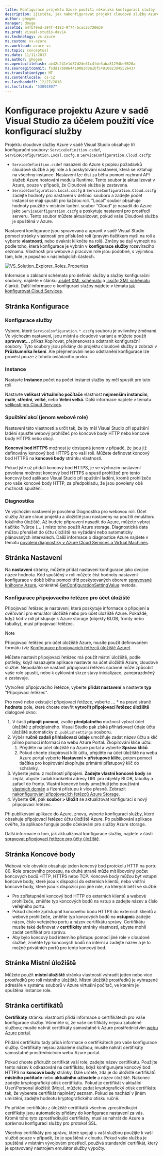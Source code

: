 ```yaml
---
title: Konfigurace projektu Azure použití několika konfigurací služby | Dokumentace Microsoftu
description: Zjistěte, jak nakonfigurovat projekt cloudové služby Azure tak, že změníte soubor ServiceDefinition.csdef ServiceConfiguration.Local.cscfg a ServiceConfiguration.Cloud.cscfg soubory.
author: ghogen
manager: douge
assetId: a4fb79ed-384f-4183-9f74-5cac257206b9
ms.prod: visual-studio-dev14
ms.technology: vs-azure
ms.custom: vs-azure
ms.workload: azure-vs
ms.topic: conceptual
ms.date: 11/11/2017
ms.author: ghogen
ms.openlocfilehash: ab42c241e1d87d2de31c4fde3aba81294be0520a
ms.sourcegitcommit: f6dd17b0864419083d0a1bf54910023045526437
ms.translationtype: MT
ms.contentlocale: cs-CZ
ms.lasthandoff: 12/27/2018
ms.locfileid: "53802807"
---
```

# <a name="configuring-your-azure-project-in-visual-studio-to-use-multiple-service-configurations"></a>Konfigurace projektu Azure v sadě Visual Studio za účelem použití více konfigurací služby

Projektu cloudové služby Azure v sadě Visual Studio obsahuje tři konfigurační soubory: `ServiceDefinition.csdef`, `ServiceConfiguration.Local.cscfg`, a `ServiceConfiguration.Cloud.cscfg`:

- `ServiceDefinition.csdef` nasazení do Azure k popisu požadavků cloudové službě a její role a k poskytování nastavení, která se vztahují na všechny instance. Nastavení lze číst za běhu pomocí rozhraní API služeb Azure hostování modulu Runtime. Tento soubor je aktualizovat v Azure, pouze v případě, že Cloudová služba je zastavena.
- `ServiceConfiguration.Local.cscfg` a `ServiceConfiguration.Cloud.cscfg` zadejte hodnoty pro nastavení v definici souboru a zadejte počet instancí se mají spustit pro každou roli. "Local" soubor obsahuje hodnoty použité v místním ladění. soubor "Cloud" je nasadit do Azure jako `ServiceConfiguration.cscfg` a poskytuje nastavení pro prostředí serveru. Tento soubor můžete aktualizovat, pokud vaše Cloudová služba je spuštěná v Azure.

Nastavení konfigurace jsou spravovaná a upravit v sadě Visual Studio pomocí stránky vlastností pro příslušné roli (pravým tlačítkem myši na roli a vyberte **vlastnosti**, nebo dvakrát klikněte na roli). Změny se dají vymezit na podle toho, která konfigurace je vybrán v **konfigurace služby** rozevíracího seznamu. Vlastnosti pro webové a pracovní role jsou podobné, s výjimkou tam, kde je popsáno v následujících částech.

![VS_Solution_Explorer_Roles_Properties](./media/vs-azure-tools-multiple-services-project-configurations/IC784076.png)

Informace o základní schémata pro definici služby a služby konfigurační soubory, najdete v článku [.csdef XML schématu](/azure/cloud-services/schema-csdef-file.md) a [.cscfg XML schématu](/azure/cloud-services/schema-cscfg-file.md) článků. Další informace o konfiguraci služby najdete v tématu [jak konfigurovat Cloud Services](/azure/cloud-services/cloud-services-how-to-configure-portal).


## <a name="configuration-page"></a>Stránka Konfigurace

### <a name="service-configuration"></a>Konfigurace služby

Vybere, které `ServiceConfiguration.*.cscfg` souboru je ovlivněny změnami. Ve výchozím nastavení, jsou místní a cloudové variant a můžete použít **spravovat...**  příkaz Kopírovat, přejmenovat a odstranit konfigurační soubory. Tyto soubory jsou přidány do projektu cloudové služby a zobrazí v **Průzkumníka řešení**. Ale přejmenování nebo odstranění konfigurace lze provést pouze z tohoto ovládacího prvku.

### <a name="instances"></a>Instance

Nastavte **Instance** počet na počet instancí služby by měl spustit pro tuto roli.

Nastavte **velikost virtuálního počítače** vlastnost **nejmenším instancím**, **malé**, **střední**, **velké**, nebo **Velmi velká**.  Další informace najdete v tématu [velikosti pro Cloud Services](/azure/cloud-services/cloud-services-sizes-specs).

### <a name="startup-action-web-role-only"></a>Spuštění akcí (jenom webové role)

Nastavení této vlastnosti a určit tak, že by měl Visual Studio při spuštění ladění spusťte webový prohlížeč pro koncové body HTTP nebo koncové body HTTPS nebo obojí.

**Koncový bod HTTPS** možnost je dostupná jenom v případě, že jsou již definovány koncový bod HTTPS pro vaši roli. Můžete definovat koncový bod HTTPS na **koncové body** stránku vlastností.

Pokud jste už přidali koncový bod HTTPS, je ve výchozím nastavení povolena možnost koncový bod HTTPS a spustí prohlížeč pro tento koncový bod aplikace Visual Studio při spuštění ladění, kromě prohlížeče pro vaše koncové body HTTP, za předpokladu, že jsou povoleny obě možnosti spuštění.

### <a name="diagnostics"></a>Diagnostika

Ve výchozím nastavení je povolená Diagnostika pro webovou roli. Účet služby Azure cloud projektu a úložiště jsou nastaveny na použití emulátoru lokálního úložiště. Až budete připravení nasadit do Azure, můžete vybrat tlačítko Tvůrce (**...** ) místo toho použít Azure storage. Diagnostická data můžou přenášet do účtu úložiště na vyžádání nebo automaticky plánovaných intervalech. Další informace o diagnostice Azure najdete v tématu [povolení diagnostiky v Azure Cloud Services a Virtual Machines](/azure/cloud-services/cloud-services-dotnet-diagnostics).

## <a name="settings-page"></a>Stránka Nastavení

Na **nastavení** stránky, můžete přidat nastavení konfigurace jako dvojice název hodnota. Kód spuštěný v roli můžete číst hodnoty nastavení konfigurace v době běhu pomocí tříd poskytovaných oborem [spravované knihovny Azure](http://go.microsoft.com/fwlink?LinkID=171026), konkrétně [GetConfigurationSettingValue](https://msdn.microsoft.com/library/azure/microsoft.windowsazure.serviceruntime.roleenvironment.getconfigurationsettingvalue.aspx) metoda.

### <a name="configuring-a-connection-string-for-a-storage-account"></a>Konfigurace připojovacího řetězce pro účet úložiště

Připojovací řetězec je nastavení, která poskytuje informace o připojení a ověřování pro emulátor úložiště nebo pro účet úložiště Azure. Pokaždé, když kód v roli přistupuje k Azure storage (objekty BLOB, fronty nebo tabulky), musí připojovací řetězec.

> [!Note]
> Připojovací řetězec pro účet úložiště Azure, musíte použít definovaném formátu (viz [Konfigurace připojovacích řetězců úložiště Azure](/azure/storage/common/storage-configure-connection-string)).

Můžete nastavit připojovací řetězec má použít místní úložiště, podle potřeby, když nasazujete aplikace nastavte na účet úložiště Azure, cloudové službě. Nepodařilo se nastavit připojovací řetězec správně může způsobit vaše role spustit, nebo k cyklování skrze stavy inicializace, zaneprázdněný a zastavuje.

Vytvoření připojovacího řetězce, vyberte **přidat nastavení** a nastavte **typ** "Připojovací řetězec".

Pro nové nebo existující připojovací řetězce, vyberte **...** * na pravé straně **hodnotu** pole, které chcete otevřít **vytvořit připojovací řetězec úložiště** dialogové okno:

1. V části **připojit pomocí**, zvolte **předplatného** možnost vybrat účet úložiště z předplatného. Visual Studio pak získá přihlašovací údaje účtu úložiště automaticky z `.publishsettings` souboru.
1. Výběr **ručně zadali přihlašovací údaje** umožňuje zadat název účtu a klíč přímo pomocí informací na webu Azure Portal. Zkopírování klíče účtu:
    1. Přejděte na účet úložiště na Azure portal a vyberte **Správa klíčů**.
    1. Pokud chcete zkopírovat klíč účtu, přejděte na účet úložiště na webu Azure portal vyberte **Nastavení > přístupové klíče**, potom pomocí tlačítka pro kopírování zkopírujte primární přístupový klíč do schránky.
1. Vyberte jednu z možností připojení. **Zadejte vlastní koncové body** se zeptá, abyste zadali konkrétní adresy URL pro objekty BLOB, tabulky a zařadí do fronty. Vlastní koncové body umožňují jeho používání [vlastních domén](/azure/storage/blobs/storage-custom-domain-name) a řízení přístupu k více přesně. Zobrazit [nakonfigurování připojovacích řetězců Azure Storage](/azure/storage/common/storage-configure-connection-string).
1. Vyberte **OK**, pak **soubor > Uložit** se aktualizovat konfiguraci s nový připojovací řetězec.

Při publikování aplikace do Azure, znovu, vyberte konfiguraci služby, které obsahuje připojovací řetězec účtu úložiště Azure. Po publikování aplikace ověřte, že aplikace funguje podle očekávání pro služby Azure storage.

Další informace o tom, jak aktualizovat konfigurace služby, najdete v části [spravovat připojovací řetězce pro účty úložiště](vs-azure-tools-configure-roles-for-cloud-service.md#manage-connection-strings-for-storage-accounts).

## <a name="endpoints-page"></a>Stránka Koncové body

Webová role obvykle obsahuje jeden koncový bod protokolu HTTP na portu 80. Role pracovního procesu, na druhé straně může mít libovolný počet koncových bodů HTTP, HTTPS nebo TCP. Koncové body můžou být vstupní koncové body, které jsou k dispozici do externích klientů, nebo vnitřní koncové body, které jsou k dispozici pro jiné role, na kterých běží ve službě.

- Pro zpřístupnění koncový bod HTTP do externích klientů a webové prohlížeče, změňte typ koncových bodů na vstup a zadejte název a číslo veřejného portu.
- Pokud chcete zpřístupnit koncového bodu HTTPS do externích klientů a webové prohlížeče, změňte typ koncových bodů na **vstupní**a zadejte název, číslo veřejného portu a název certifikátu správy. Certifikátu musíte také definovat v **certifikáty** stránky vlastností, abyste mohli zadat certifikát pro správu.
- Aby bylo koncový bod interního přístupu pomocí jiné role v cloudové službě, změňte typ koncových bodů na interní a zadejte název a je to možné privátních portů pro tento koncový bod.

## <a name="local-storage-page"></a>Stránka Místní úložiště

Můžete použít **místní úložiště** stránku vlastností vyhradit jeden nebo více prostředků pro roli místního úložiště. Místní úložiště prostředků je vyhrazené adresáře v systému souborů v Azure virtuální počítač, ve kterém je spuštěna instance role.

## <a name="certificates-page"></a>Stránka certifikátů

**Certifikáty** stránku vlastností přidá informace o certifikátech pro vaše konfigurace služby. Všimněte si, že vaše certifikáty nejsou zabalené službou; musíte nahrát certifikáty samostatně k Azure prostřednictvím [webu Azure portal](http://portal.azure.com).

Přidání certifikátu tady přidá informace o certifikátech pro vaše konfigurace služby. Certifikáty nejsou zabalené službou; musíte nahrát certifikáty samostatně prostřednictvím webu Azure portal.

Pokud chcete přidružit certifikát vaší role, zadejte název certifikátu. Použijte tento název k odkazování na certifikátu, když konfigurujete koncový bod HTTPS na **koncové body** stránky. Dále určete, zda je do úložiště certifikátů **místního počítače** nebo **aktuálního uživatele** a název úložiště. Nakonec zadejte kryptografický otisk certifikátu. Pokud je certifikát v aktuální User\Personal úložiště (Moje), můžete zadat kryptografický otisk certifikátu tak, že vyberete certifikát naplněný seznam. Pokud se nachází v jiném umístění, zadejte hodnotu kryptografického otisku ručně.

Po přidání certifikátu z úložiště certifikátů všechny zprostředkující certifikáty jsou automaticky přidány do konfigurace nastavení za vás. Kromě toho tyto zprostředkující certifikáty, musí se nahrát do Azure a správnou konfiguraci služby pro protokol SSL.

Všechny certifikáty pro správu, které spojují s vaší službou použijte k vaší službě pouze v případě, že je spuštěná v cloudu. Pokud vaše služba je spuštěná v místním vývojovém prostředí, používá standardní certifikát, který je spravovaný nástrojem emulátor služby výpočty.
